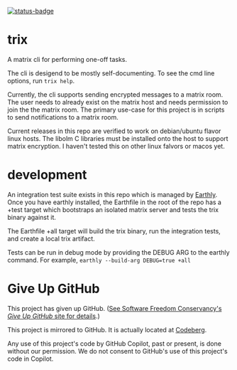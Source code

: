 [![status-badge](https://ci.codeberg.org/api/badges/meh/trix/status.svg)](https://ci.codeberg.org/meh/trix)

# trix

A matrix cli for performing one-off tasks.

The cli is desigend to be mostly self-documenting. To see the cmd line options, run `trix help`.

Currently, the cli supports sending encrypted messages to a matrix room. The user needs to already exist on the matrix host and needs permission to join the the matrix room. The primary use-case for this project is in scripts to send notifications to a matrix room.

Current releases in this repo are verified to work on debian/ubuntu flavor linux hosts. The libolm C libraries must be installed onto the host to support matrix encryption. I haven't tested this on other linux falvors or macos yet.

# development

An integration test suite exists in this repo which is managed by [Earthly](https://earthly.dev). Once you have earthly installed, the Earthfile in the root of the repo has a +test target which bootstraps an isolated matrix server and tests the trix binary against it.

The Earthfile +all target will build the trix binary, run the integration tests, and create a local trix artifact.

Tests can be run in debug mode by providing the DEBUG ARG to the earthly command. For example, `earthly --build-arg DEBUG=true +all`

# Give Up GitHub

This project has given up GitHub.  ([See Software Freedom Conservancy's *Give Up  GitHub* site for details](https://GiveUpGitHub.org).)

This project is mirrored to GitHub. It is actually located at  [Codeberg](https://codeberg.org/meh/trix).

Any use of this project's code by GitHub Copilot, past or present, is done without our permission.  We do not consent to GitHub's use of this project's code in Copilot.

